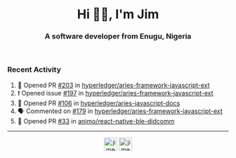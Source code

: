 <h1 align="center">Hi 👋🏾, I'm Jim</h1>
<h3 align="center">A software developer from Enugu, Nigeria</h3>
<br/>
<!-- https://github.com/rahuldkjain/github-profile-readme-generator --!>

<!--  <p align="left"><img src="https://github-readme-stats.vercel.app/api?username=rapaktech&show_icons=true&count_private=true&" alt="rapaktech" /></p> --!>

<!--
Github language stats
<p align="left"><img src="https://github-readme-stats.vercel.app/api/top-langs/?username=rapaktech&layout=compact" alt="rapaktech" /><p>
-->

<!-- Codestats language stats -->
<!-- <p align="left"><img src="https://codestats-readme.vercel.app/api/top-langs/?username=rapaktech&layout=compact&language_count=12" alt="rapaktech" /><p>    --!>
  
<h3>Recent Activity</h3>

<!--START_SECTION:activity-->
1. 💪 Opened PR [#203](https://github.com/hyperledger/aries-framework-javascript-ext/pull/203) in [hyperledger/aries-framework-javascript-ext](https://github.com/hyperledger/aries-framework-javascript-ext)
2. ❗️ Opened issue [#197](https://github.com/hyperledger/aries-framework-javascript-ext/issues/197) in [hyperledger/aries-framework-javascript-ext](https://github.com/hyperledger/aries-framework-javascript-ext)
3. 💪 Opened PR [#106](https://github.com/hyperledger/aries-javascript-docs/pull/106) in [hyperledger/aries-javascript-docs](https://github.com/hyperledger/aries-javascript-docs)
4. 🗣 Commented on [#179](https://github.com/hyperledger/aries-framework-javascript-ext/issues/179) in [hyperledger/aries-framework-javascript-ext](https://github.com/hyperledger/aries-framework-javascript-ext)
5. 💪 Opened PR [#33](https://github.com/animo/react-native-ble-didcomm/pull/33) in [animo/react-native-ble-didcomm](https://github.com/animo/react-native-ble-didcomm)
<!--END_SECTION:activity-->

---

<p align="center">
<a href="https://twitter.com/jimezesinachi" target="blank"><img align="center" src="https://cdn.jsdelivr.net/npm/simple-icons@3.0.1/icons/twitter.svg" alt="jimezesinachi" height="30" width="30" /></a>
<a href="https://linkedin.com/in/jimezesinachi" target="blank"><img align="center" src="https://cdn.jsdelivr.net/npm/simple-icons@3.0.1/icons/linkedin.svg" alt="jimezesinachi" height="30" width="30" /></a>
</p>
